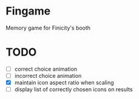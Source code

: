 # Fingame
Memory game for Finicity's booth

# TODO
- [ ] correct choice animation
- [ ] incorrect choice animation
- [x] maintain icon aspect ratio when scaling
- [ ] display list of correctly chosen icons on results

